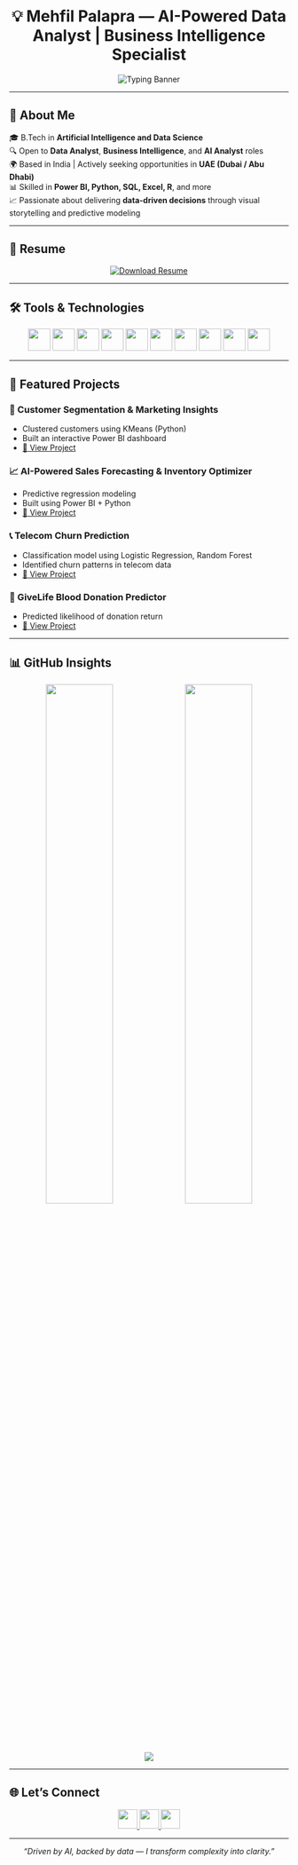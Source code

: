 <h1 align="center">💡 Mehfil Palapra — AI-Powered Data Analyst | Business Intelligence Specialist</h1>

<p align="center">
  <img src="https://readme-typing-svg.herokuapp.com?font=Fira+Code&size=24&pause=1000&color=0080FF&center=true&vCenter=true&width=900&lines=Welcome+to+My+GitHub+Portfolio;B.Tech+in+AI+%26+Data+Science;Transforming+Data+into+Business+Insights;Open+to+Roles+in+UAE+%28Dubai%2C+Abu+Dhabi%29" alt="Typing Banner" />
</p>

---

## 🚀 About Me

🎓 B.Tech in **Artificial Intelligence and Data Science**  
🔍 Open to **Data Analyst**, **Business Intelligence**, and **AI Analyst** roles  
🌍 Based in India | Actively seeking opportunities in **UAE (Dubai / Abu Dhabi)**  
📊 Skilled in **Power BI, Python, SQL, Excel, R**, and more  
📈 Passionate about delivering **data-driven decisions** through visual storytelling and predictive modeling

---

## 💼 Resume

<p align="center">
  <a href="https://github.com/mehfilpalapra/mehfilpalapra/raw/main/CV_Mehfil.pdf" target="_blank">
    <img src="https://img.shields.io/badge/📄%20Download%20Resume-CV_Mehfil-black?style=for-the-badge&logo=adobeacrobatreader&logoColor=red" alt="Download Resume">
  </a>
</p>

---

## 🛠 Tools & Technologies

<p align="center">
  <img src="https://cdn.jsdelivr.net/gh/devicons/devicon/icons/python/python-original.svg" width="40" />
  <img src="https://img.icons8.com/color/48/power-bi.png" width="40" />
  <img src="https://img.icons8.com/color/48/mysql-logo.png" width="40" />
  <img src="https://cdn.jsdelivr.net/gh/devicons/devicon/icons/r/r-original.svg" width="40" />
  <img src="https://img.icons8.com/color/48/google-sheets.png" width="40" />
  <img src="https://img.icons8.com/color/48/microsoft-excel-2019--v1.png" width="40" />
  <img src="https://img.icons8.com/fluency/48/google-big-query.png" width="40" />
  <img src="https://cdn.jsdelivr.net/gh/devicons/devicon/icons/git/git-original.svg" width="40" />
  <img src="https://cdn.jsdelivr.net/gh/devicons/devicon/icons/github/github-original.svg" width="40" />
  <img src="https://img.icons8.com/color/48/tableau-software.png" width="40" />
</p>

---

## 📁 Featured Projects

### 🧠 Customer Segmentation & Marketing Insights
- Clustered customers using KMeans (Python)
- Built an interactive Power BI dashboard
- [🔗 View Project](https://github.com/mehfilpalapra/Customer-Segmentation-Insights-Dashboard)

### 📈 AI-Powered Sales Forecasting & Inventory Optimizer
- Predictive regression modeling
- Built using Power BI + Python
- [🔗 View Project](https://github.com/mehfilpalapra/AI-Powered-Sales-Forecasting-Inventory-Optimizer)

### 📞 Telecom Churn Prediction
- Classification model using Logistic Regression, Random Forest
- Identified churn patterns in telecom data
- [🔗 View Project](https://github.com/mehfilpalapra/Telecom-Churn-Prediction)

### 💉 GiveLife Blood Donation Predictor
- Predicted likelihood of donation return
- [🔗 View Project](https://github.com/mehfilpalapra/GiveLife-Blood-Donation-Prediction)

---

## 📊 GitHub Insights

<p align="center">
  <img src="https://github-readme-stats.vercel.app/api?username=mehfilpalapra&show_icons=true&theme=radical&count_private=true" width="49%" />
  <img src="https://github-readme-stats.vercel.app/api/top-langs/?username=mehfilpalapra&layout=compact&theme=radical" width="49%" />
</p>

<p align="center">
  <img src="https://github-profile-trophy.vercel.app/?username=mehfilpalapra&theme=radical&row=1&column=6" />
</p>

---

## 🌐 Let’s Connect

<p align="center">
  <a href="https://www.linkedin.com/in/mehfil-palapra" target="_blank">
    <img src="https://img.icons8.com/color/48/linkedin.png" width="35" />
  </a>
  <a href="mailto:mehfilpp13@gmail.com">
    <img src="https://img.icons8.com/color/48/gmail.png" width="35" />
  </a>
  <a href="https://github.com/mehfilpalapra">
    <img src="https://img.icons8.com/ios-glyphs/48/github.png" width="35" />
  </a>
</p>

---

<p align="center"><i>“Driven by AI, backed by data — I transform complexity into clarity.”</i></p>
